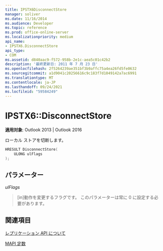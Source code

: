 ```yaml
---
title: IPSTX6DisconnectStore
manager: soliver
ms.date: 11/16/2014
ms.audience: Developer
ms.topic: reference
ms.prod: office-online-server
ms.localizationpriority: medium
api_name:
- IPSTX6.DisconnectStore
api_type:
- COM
ms.assetid: d840aac9-f572-958b-2e1c-aea5c01c42b2
description: '最終更新日: 2011 年 7 月 23 日'
ms.openlocfilehash: 2f5264239ae351bf3b9affc75a4ea26fd5fe0632
ms.sourcegitcommit: a1d9041c20256616c9c183f7d1049142a7ac6991
ms.translationtype: MT
ms.contentlocale: ja-JP
ms.lasthandoff: 09/24/2021
ms.locfileid: "59584249"
---
```

# <a name="ipstx6disconnectstore"></a>IPSTX6::DisconnectStore

  
  
**適用対象**: Outlook 2013 | Outlook 2016 
  
ローカル ストアを切断します。
  
```cpp
HRESULT DisconnectStore( 
    ULONG ulFlags 
);
```

## <a name="parameters"></a>パラメーター

 _ulFlags_
  
>  [in]動作を変更するフラグです。 このパラメーターは常に 0 に設定する必要があります。 
    
## <a name="see-also"></a>関連項目



[レプリケーション API について](about-the-replication-api.md)
  
[MAPI 定数](mapi-constants.md)

